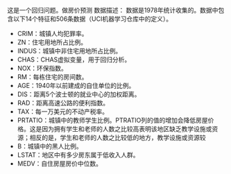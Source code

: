 这是一个回归问题。做房价预测
数据描述：
数据是1978年统计收集的。数据中包含以下14个特征和506条数据（UCI机器学习仓库中的定义）。

- CRIM：城镇人均犯罪率。
- ZN：住宅用地所占比例。
- INDUS：城镇中非住宅用地所占比例。
- CHAS：CHAS虚拟变量，用于回归分析。
- NOX：环保指数。
- RM：每栋住宅的房间数。
- AGE：1940年以前建成的自住单位的比例。
- DIS：距离5个波士顿的就业中心的加权距离。
- RAD：距离高速公路的便利指数。
- TAX：每一万美元的不动产税率。
- PRTATIO：城镇中的教师学生比例。PTRATIO列的值的增加会降低房屋价格。这是因为拥有学生和老师的人数之比较高表明该地区缺乏教学设施或资源；相反的是，学生和老师的人数之比较低的地方，教学设施或资源较
- B：城镇中的黑人比例。
- LSTAT：地区中有多少房东属于低收入人群。
- MEDV：自住房屋房价中位数。